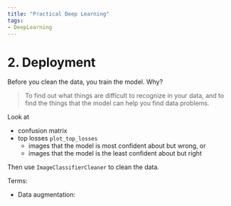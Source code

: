 ```yaml
---
title: "Practical Deep Learning"
tags: 
- DeepLearning
---
```


# 2. Deployment

Before you clean the data, you train the model. Why?

> To find out what things are difficult to recognize in your data, and to find the things that the model can help you find data problems.

Look at
- confusion matrix
- top losses `plot_top_losses`
  - images that the model is most confident about but wrong, or
  - images that the model is the least confident about but right

Then use `ImageClassifierCleaner` to clean the data.

Terms:
- Data augmentation:
